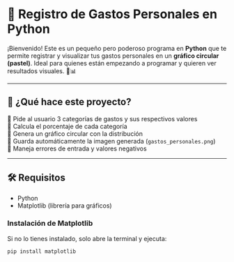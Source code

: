 # 🧾 Registro de Gastos Personales en Python

¡Bienvenido! Este es un pequeño pero poderoso programa en **Python** que te permite registrar y visualizar tus gastos personales en un **gráfico circular (pastel)**. Ideal para quienes están empezando a programar y quieren ver resultados visuales. 🍰📊

---

## 🚀 ¿Qué hace este proyecto?

🔹 Pide al usuario 3 categorías de gastos y sus respectivos valores  
🔹 Calcula el porcentaje de cada categoría  
🔹 Genera un gráfico circular con la distribución  
🔹 Guarda automáticamente la imagen generada (`gastos_personales.png`)  
🔹 Maneja errores de entrada y valores negativos

---

## 🛠️ Requisitos

- Python 
- Matplotlib (librería para gráficos)

### Instalación de Matplotlib

Si no lo tienes instalado, solo abre la terminal y ejecuta:

```bash
pip install matplotlib
